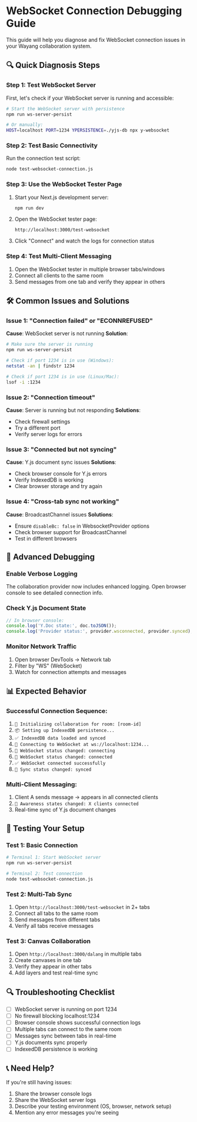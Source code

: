 # WebSocket Connection Debugging Guide

This guide will help you diagnose and fix WebSocket connection issues in your Wayang collaboration system.

## 🔍 Quick Diagnosis Steps

### Step 1: Test WebSocket Server
First, let's check if your WebSocket server is running and accessible:

```bash
# Start the WebSocket server with persistence
npm run ws-server-persist

# Or manually:
HOST=localhost PORT=1234 YPERSISTENCE=./yjs-db npx y-websocket
```

### Step 2: Test Basic Connectivity
Run the connection test script:

```bash
node test-websocket-connection.js
```

### Step 3: Use the WebSocket Tester Page
1. Start your Next.js development server:
   ```bash
   npm run dev
   ```

2. Open the WebSocket tester page:
   ```
   http://localhost:3000/test-websocket
   ```

3. Click "Connect" and watch the logs for connection status

### Step 4: Test Multi-Client Messaging
1. Open the WebSocket tester in multiple browser tabs/windows
2. Connect all clients to the same room
3. Send messages from one tab and verify they appear in others

## 🛠️ Common Issues and Solutions

### Issue 1: "Connection failed" or "ECONNREFUSED"
**Cause**: WebSocket server is not running
**Solution**: 
```bash
# Make sure the server is running
npm run ws-server-persist

# Check if port 1234 is in use (Windows):
netstat -an | findstr 1234

# Check if port 1234 is in use (Linux/Mac):
lsof -i :1234
```

### Issue 2: "Connection timeout"
**Cause**: Server is running but not responding
**Solutions**:
- Check firewall settings
- Try a different port
- Verify server logs for errors

### Issue 3: "Connected but not syncing"
**Cause**: Y.js document sync issues
**Solutions**:
- Check browser console for Y.js errors
- Verify IndexedDB is working
- Clear browser storage and try again

### Issue 4: "Cross-tab sync not working"
**Cause**: BroadcastChannel issues
**Solutions**:
- Ensure `disableBc: false` in WebsocketProvider options
- Check browser support for BroadcastChannel
- Test in different browsers

## 🔧 Advanced Debugging

### Enable Verbose Logging
The collaboration provider now includes enhanced logging. Open browser console to see detailed connection info.

### Check Y.js Document State
```javascript
// In browser console:
console.log('Y.Doc state:', doc.toJSON());
console.log('Provider status:', provider.wsconnected, provider.synced);
```

### Monitor Network Traffic
1. Open browser DevTools → Network tab
2. Filter by "WS" (WebSocket)
3. Watch for connection attempts and messages

## 📊 Expected Behavior

### Successful Connection Sequence:
1. `🔄 Initializing collaboration for room: [room-id]`
2. `📦 Setting up IndexedDB persistence...`
3. `✅ IndexedDB data loaded and synced`
4. `🔌 Connecting to WebSocket at ws://localhost:1234...`
5. `🔗 WebSocket status changed: connecting`
6. `🔗 WebSocket status changed: connected`
7. `✅ WebSocket connected successfully`
8. `🔄 Sync status changed: synced`

### Multi-Client Messaging:
1. Client A sends message → appears in all connected clients
2. `👥 Awareness states changed: X clients connected`
3. Real-time sync of Y.js document changes

## 🚀 Testing Your Setup

### Test 1: Basic Connection
```bash
# Terminal 1: Start WebSocket server
npm run ws-server-persist

# Terminal 2: Test connection
node test-websocket-connection.js
```

### Test 2: Multi-Tab Sync
1. Open `http://localhost:3000/test-websocket` in 2+ tabs
2. Connect all tabs to the same room
3. Send messages from different tabs
4. Verify all tabs receive messages

### Test 3: Canvas Collaboration
1. Open `http://localhost:3000/dalang` in multiple tabs
2. Create canvases in one tab
3. Verify they appear in other tabs
4. Add layers and test real-time sync

## 🔍 Troubleshooting Checklist

- [ ] WebSocket server is running on port 1234
- [ ] No firewall blocking localhost:1234
- [ ] Browser console shows successful connection logs
- [ ] Multiple tabs can connect to the same room
- [ ] Messages sync between tabs in real-time
- [ ] Y.js documents sync properly
- [ ] IndexedDB persistence is working

## 📞 Need Help?

If you're still having issues:
1. Share the browser console logs
2. Share the WebSocket server logs
3. Describe your testing environment (OS, browser, network setup)
4. Mention any error messages you're seeing
